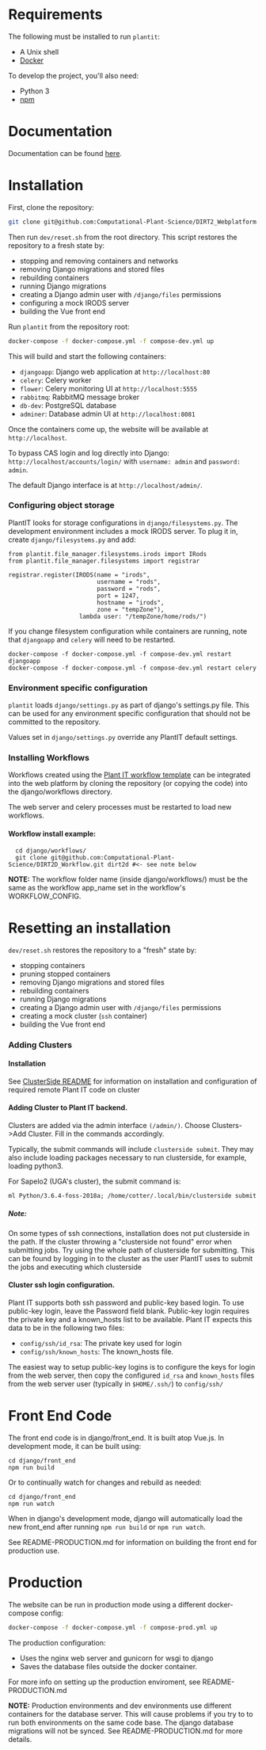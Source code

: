# Requirements

The following must be installed to run `plantit`:

- A Unix shell
- [Docker](https://www.docker.com/)

To develop the project, you'll also need:
- Python 3
- [npm](https://www.npmjs.com/get-npm)

# Documentation

Documentation can be found [here](https://computational-plant-science.github.io/DIRT2_Webplatform/build/html/index.html).

# Installation

First, clone the repository:

```bash
git clone git@github.com:Computational-Plant-Science/DIRT2_Webplatform.git
```

Then run `dev/reset.sh` from the root directory. This script restores the repository to a fresh state by:

   - stopping and removing containers and networks
   - removing Django migrations and stored files
   - rebuilding containers
   - running Django migrations
   - creating a Django admin user with `/django/files` permissions
   - configuring a mock IRODS server
   - building the Vue front end

Run `plantit` from the repository root:

```bash
docker-compose -f docker-compose.yml -f compose-dev.yml up
```

This will build and start the following containers:

- `djangoapp`: Django web application at `http://localhost:80`
- `celery`: Celery worker
- `flower`: Celery monitoring UI at `http://localhost:5555`
- `rabbitmq`: RabbitMQ message broker
- `db-dev`: PostgreSQL database
- `adminer`: Database admin UI at `http://localhost:8081`

Once the containers come up, the website will be available at `http://localhost`.

To bypass CAS login and log directly into Django: `http://localhost/accounts/login/` with `username: admin` and `password: admin`.

The default Django interface is at `http://localhost/admin/`.

### Configuring object storage

PlantIT looks for storage configurations in `django/filesystems.py`. The development environment includes a mock IRODS server. To plug it in, create `django/filesystems.py` and add:

```
from plantit.file_manager.filesystems.irods import IRods
from plantit.file_manager.filesystems import registrar

registrar.register(IRODS(name = "irods",
                         username = "rods",
                         password = "rods",
                         port = 1247,
                         hostname = "irods",
                         zone = "tempZone"),
                    lambda user: "/tempZone/home/rods/")
```  

If you change filesystem configuration while containers are running, note that `djangoapp` and `celery` will need to be restarted.

```
docker-compose -f docker-compose.yml -f compose-dev.yml restart djangoapp
docker-compose -f docker-compose.yml -f compose-dev.yml restart celery
```

### Environment specific configuration

`plantit` loads `django/settings.py` as part of django's settings.py file. This can be used for any environment specific configuration that should not be committed to the repository.

Values set in `django/settings.py` override any PlantIT default settings.

### Installing Workflows
Workflows created using the [Plant IT workflow template](https://github.com/Computational-Plant-Science/cookiecutter_PlantIT) can be integrated into the web platform by cloning the repository (or copying the code) into the django/workflows directory.

The web server and celery processes must be restarted to load new workflows.

#### Workflow install example:
```
  cd django/workflows/
  git clone git@github.com:Computational-Plant-Science/DIRT2D_Workflow.git dirt2d #<- see note below
```

__NOTE:__ The workflow folder name (inside django/workflows/) must be the same
as the workflow app_name set in the workflow's WORKFLOW_CONFIG.


# Resetting an installation

`dev/reset.sh` restores the repository to a "fresh" state by:

   - stopping containers
   - pruning stopped containers
   - removing Django migrations and stored files
   - rebuilding containers
   - running Django migrations
   - creating a Django admin user with `/django/files` permissions
   - creating a mock cluster (`ssh` container)
   - building the Vue front end

### Adding Clusters

#### Installation
See [ClusterSide README](https://github.com/Computational-Plant-Science/DIRT2_ClusterSide) for information
on installation and configuration of required remote Plant IT code on cluster

#### Adding Cluster to Plant IT backend.
Clusters are added via the admin interface `(/admin/)`. Choose Clusters->Add Cluster. Fill in the commands
accordingly.

Typically, the submit commands will include `clusterside submit`. They may also include loading packages necessary to run clusterside, for example, loading python3.

For Sapelo2 (UGA's cluster), the submit command is:

```
ml Python/3.6.4-foss-2018a; /home/cotter/.local/bin/clusterside submit
```

##### Note:
On some types of ssh connections, installation does not put clusterside in the path. If the cluster throwing a "clusterside not found" error when submitting jobs. Try using the whole path of clusterside for submitting. This can be found by logging in to the cluster as the user PlantIT uses to submit the jobs and executing which clusterside

#### Cluster ssh login configuration.
Plant IT supports both ssh password and public-key based
login. To use public-key login, leave the Password field blank. Public-key login requires the private key and a known_hosts list to be available. Plant IT expects this data to be in the following two files:

- `config/ssh/id_rsa`: The private key used for login
- `config/ssh/known_hosts`: The known_hosts file.

The easiest way to setup public-key logins is to configure the keys for login from the web server, then copy the configured `id_rsa` and `known_hosts` files from the web server user (typically in `$HOME/.ssh/`) to `config/ssh/`

# Front End Code
The front end code is in django/front_end. It is built atop Vue.js. In development mode, it can be built using:

```
cd django/front_end
npm run build
```

Or to continually watch for changes and rebuild as needed:

```
cd django/front_end
npm run watch
```

When in django's development mode, django will automatically load the new front_end after running `npm run build` or `npm run watch`.

See README-PRODUCTION.md for information on building the front end for production use.

# Production
The website can be run in production mode using a different docker-compose config:

```bash
docker-compose -f docker-compose.yml -f compose-prod.yml up
```

The production configuration:
- Uses the nginx web server and gunicorn for wsgi to django
- Saves the database files outside the docker container.

For more info on setting up the production enviroment, see README-PRODUCTION.md

__NOTE:__ Production environments and dev environments use different
containers for the database server. This will cause problems if you try to
to run both environments on the same code base. The django database migrations will not be synced. See README-PRODUCTION.md for more details.
